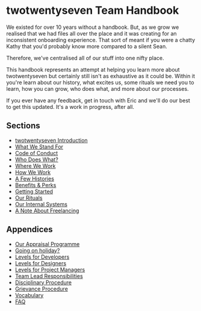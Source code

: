 # twotwentyseven Team Handbook

We existed for over 10 years without a handbook. But, as we grow we realised that we had files all over the place and it was creating for an inconsistent onboarding experience. That sort of meant if you were a chatty Kathy that you'd probably know more compared to a silent Sean. 

Therefore, we've centralised all of our stuff into one nifty place. 

This handbook represents an attempt at helping you learn more about twotwentyseven but certainly still isn't as exhaustive as it could be. Within it you're learn about our history, what excites us, some rituals we need you to learn, how you can grow, who does what, and more about our processes. 

If you ever have any feedback, get in touch with Eric and we'll do our best to get this updated. It's a work in progress, after all. 


## Sections
* [twotwentyseven Introduction](https://github.com/twotwentyseven/handbook/blob/master/intro-twotwentyseven.md)
* [What We Stand For](https://github.com/twotwentyseven/handbook/blob/master/what-we-stand-for.md)
* [Code of Conduct](https://github.com/twotwentyseven/handbook/blob/master/code-of-conduct.md)
* [Who Does What?](https://github.com/twotwentyseven/handbook/blob/master/orgchart.md)
* [Where We Work](https://github.com/twotwentyseven/handbook/blob/master/where-we-work.md)
* [How We Work](https://github.com/twotwentyseven/handbook/blob/master/how-we-work.md)
* [A Few Histories](https://github.com/twotwentyseven/handbook/blob/master/histories.md)
* [Benefits & Perks](https://github.com/twotwentyseven/handbook/blob/master/benefits-and-perks.md)
* [Getting Started](https://github.com/twotwentyseven/handbook/blob/master/getting-started.md)
* [Our Rituals](https://github.com/twotwentyseven/handbook/blob/master/our-rituals.md)
* [Our Internal Systems](https://github.com/twotwentyseven/handbook/blob/master/our-internal-systems.md)
* [A Note About Freelancing](https://github.com/twotwentyseven/handbook/blob/master/freelancing.md)


## Appendices

* [Our Appraisal Programme](https://github.com/twotwentyseven/handbook/blob/master/appraisal-programme.md)
* [Going on holiday?](https://github.com/twotwentyseven/handbook/blob/master/holiday-prep.md)
* [Levels for Developers](https://github.com/twotwentyseven/handbook/blob/master/levels-for-developers.md)
* [Levels for Designers](https://github.com/twotwentyseven/handbook/blob/master/levels-for-designers.md)
* [Levels for Project Managers](https://github.com/twotwentyseven/handbook/blob/master/levels-for-project-managers.md)
* [Team Lead Responsibilities](https://github.com/twotwentyseven/handbook/blob/master/team-lead-responsibilities.md)
* [Disciplinary Procedure](https://github.com/twotwentyseven/handbook/blob/master/disciplinary-procedure.md)
* [Grievance Procedure](https://github.com/twotwentyseven/handbook/blob/master/grievance-procedure.md)
* [Vocabulary](https://github.com/twotwentyseven/handbook/blob/master/vocabulary.md)
* [FAQ](https://github.com/twotwentyseven/handbook/blob/master/faq.md)